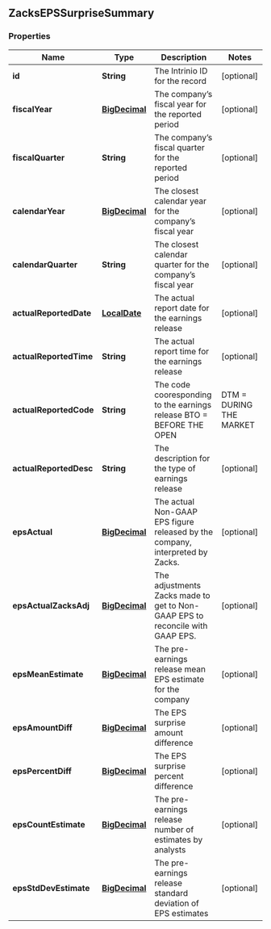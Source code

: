 
## ZacksEPSSurpriseSummary

### Properties
Name | Type | Description | Notes
------------ | ------------- | ------------- | -------------
**id** | **String** | The Intrinio ID for the record |  [optional]
**fiscalYear** | [**BigDecimal**](BigDecimal.md) | The company’s fiscal year for the reported period |  [optional]
**fiscalQuarter** | **String** | The company’s fiscal quarter for the reported period |  [optional]
**calendarYear** | [**BigDecimal**](BigDecimal.md) | The closest calendar year for the company’s fiscal year |  [optional]
**calendarQuarter** | **String** | The closest calendar quarter for the company’s fiscal year |  [optional]
**actualReportedDate** | [**LocalDate**](LocalDate.md) | The actual report date for the earnings release |  [optional]
**actualReportedTime** | **String** | The actual report time for the earnings release |  [optional]
**actualReportedCode** | **String** | The code cooresponding to the earnings release  BTO &#x3D; BEFORE THE OPEN | DTM &#x3D; DURING THE MARKET | AMC &#x3D; AFTER MARKET CLOSE |  [optional]
**actualReportedDesc** | **String** | The description for the type of earnings release |  [optional]
**epsActual** | [**BigDecimal**](BigDecimal.md) | The actual Non-GAAP EPS figure released by the company, interpreted by Zacks. |  [optional]
**epsActualZacksAdj** | [**BigDecimal**](BigDecimal.md) | The adjustments Zacks made to get to Non-GAAP EPS to reconcile with GAAP EPS. |  [optional]
**epsMeanEstimate** | [**BigDecimal**](BigDecimal.md) | The pre-earnings release mean EPS estimate for the company |  [optional]
**epsAmountDiff** | [**BigDecimal**](BigDecimal.md) | The EPS surprise amount difference |  [optional]
**epsPercentDiff** | [**BigDecimal**](BigDecimal.md) | The EPS surprise percent difference |  [optional]
**epsCountEstimate** | [**BigDecimal**](BigDecimal.md) | The pre-earnings release number of estimates by analysts |  [optional]
**epsStdDevEstimate** | [**BigDecimal**](BigDecimal.md) | The pre-earnings release standard deviation of EPS estimates |  [optional]



